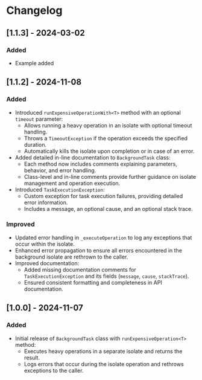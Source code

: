 # Changelog
## [1.1.3] - 2024-03-02
### Added
- Example added
## [1.1.2] - 2024-11-08
### Added
- Introduced `runExpensiveOperationWith<T>` method with an optional `timeout` parameter:
  - Allows running a heavy operation in an isolate with optional timeout handling.
  - Throws a `TimeoutException` if the operation exceeds the specified duration.
  - Automatically kills the isolate upon completion or in case of an error.
- Added detailed in-line documentation to `BackgroundTask` class:
  - Each method now includes comments explaining parameters, behavior, and error handling.
  - Class-level and in-line comments provide further guidance on isolate management and operation execution.
- Introduced `TaskExecutionException`:
  - Custom exception for task execution failures, providing detailed error information.
  - Includes a message, an optional cause, and an optional stack trace.

### Improved
- Updated error handling in `_executeOperation` to log any exceptions that occur within the isolate.
- Enhanced error propagation to ensure all errors encountered in the background isolate are rethrown to the caller.
- Improved documentation:
  - Added missing documentation comments for `TaskExecutionException` and its fields (`message`, `cause`, `stackTrace`).
  - Ensured consistent formatting and completeness in API documentation.

## [1.0.0] - 2024-11-07
### Added
- Initial release of `BackgroundTask` class with `runExpensiveOperation<T>` method:
  - Executes heavy operations in a separate isolate and returns the result.
  - Logs errors that occur during the isolate operation and rethrows exceptions to the caller.
